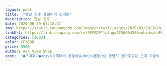 ```yaml
---
layout: post 
title:  "핸날 진주 올림머리 집게핀" 
description: 핸날 진주 ..
date: 2020-06-29 07:15:37 
img: https://static.coupangcdn.com/image/retail/images/2020/03/20/10/8/49af126b-a425-4fd7-add9-8b4c6f7ea2ee.jpg 
linkUrl: https://link.coupang.com/re/AFFSDP?lptag=AF3600438&subid=ahnPublicAsk&pageKey=1377053096&itemId=2410617340&vendorItemId=70405122454&traceid=V0-113-17ccbe55965a8490 
categories: [1003] 
color: CF36BB 
price: 5500 
author: Ask View Shop 
cont:  "●구매후기●<br/>가격대비 괜찮아요<br/>괜찮아요 짱짱히 잡아주고요 근데 가끔씩 한손으로 집게가 잘 안벌려지는게 흠이네요<br/>따로 주문해야겠어용<br/>매직할때 집게루 사용하구<br/>물건받았을때왜캐작아보이고작은게왔을까생각했는데직접받아보니보기하곤다르게짱짱하고이쁘고맘에들어요.<br/>마니파세요^<br/>반머리 간편히 집어 외출해두 예쁘고,<br/>반머리에 너무 예뻐 올림머리용 대자<br/>세련되었어요.<br/><br/>중자 구입했는데 올림머리는 대자해야겠어요.<br/><br/>중자는 반머리에 예쁘네요.<br/><br/>중자랑 대자 몇백원 차이라 고민했는데<br/>진주가 예쁘게 박혀있어 너무예뻐요<br/>집게가 머리를 잘잡아주고<br/>튼튼하구 예뻐요.<br/><br/>헐렁이거나 빠지지 않아서 좋아요.<br/>^^<br/>" 
---
```

